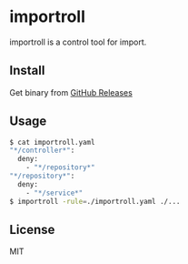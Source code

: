 # importroll

importroll is a control tool for import.

## Install

Get binary from [GitHub Releases](https://github.com/wreulicke/importroll/releases/latest)

## Usage

```bash
$ cat importroll.yaml
"*/controller*":
  deny:
    - "*/repository*"
"*/repository*":
  deny:
    - "*/service*"
$ importroll -rule=./importroll.yaml ./...
```

## License

MIT